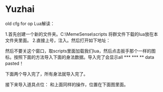# Yuzhai
old cfg for op
Lua解读：
 

1.首先创建一个新的文件夹。C:\MemeSense\scripts 将群文件下载的lua放在本文件夹里面。
2.直接上号，注入。然后打开如下地址：
 
然后不要关这个窗口，取scripts里面加载我们lua，然后点击扳手那个一样的图标。按照下面的方法导入下面的身法数据。导入完了会显示all *** *** ** data pasted！
 
 
下面两个导入完了，所有身法就导入完了。
 

接下来导入道具点位：
和上面同样的操作，位置在下面图里面。
